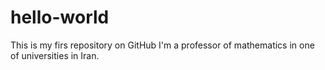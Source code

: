 # hello-world
This is my firs repository on GitHub
I'm a professor of mathematics in one of universities in Iran.
